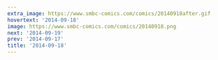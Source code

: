 ```yaml
---
extra_image: https://www.smbc-comics.com/comics/20140918after.gif
hovertext: '2014-09-18'
image: https://www.smbc-comics.com/comics/20140918.png
next: '2014-09-19'
prev: '2014-09-17'
title: '2014-09-18'
---
```

